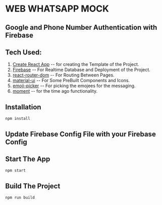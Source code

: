 # WEB WHATSAPP MOCK
<!-- Design and developed By Vanitha M -->

## Google and Phone Number Authentication with Firebase

## Tech Used:

1. [Create React App](https://github.com/facebook/create-react-app) -- for creating the Template of the Project.
2. [Firebase](https://github.com/firebase) -- For Realtime Database and Deployment of the Project.
3. [react-router-dom](https://github.com/ReactTraining/react-router) -- For Routing Between Pages.
4. [material-ui](https://github.com/mui-org/material-ui) -- For Some PreBuilt Components and Icons.
5. [emoji-picker](https://github.com/ealush/emoji-picker-react#readme) -- For picking the emojees for the messaging.
6. [moment](https://momentjs.com/) -- for the time ago functionality.

## Installation

```
npm install
```

## Update Firebase Config File with your Firebase Config

## Start The App

```
npm start
```

## Build The Project

```
npm run build
```

